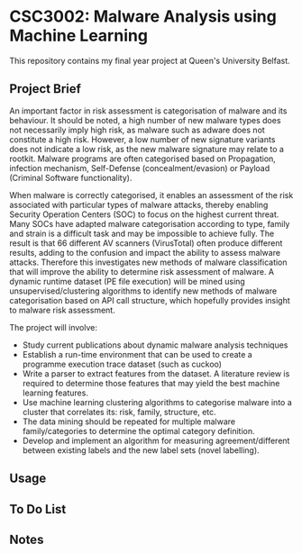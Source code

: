 # CSC3002: Malware Analysis using Machine Learning
This repository contains my final year project at Queen's University Belfast.

## Project Brief
An important factor in risk assessment is categorisation of malware and its behaviour. It should be noted, a high number of new malware types does not necessarily imply high risk, as malware such as adware does not constitute a high risk. However, a low number of new signature variants does not indicate a low risk, as the new malware signature may relate to a rootkit. Malware programs are often categorised based on Propagation, infection mechanism, Self-Defense (concealment/evasion) or Payload (Criminal Software functionality).

When malware is correctly categorised, it enables an assessment of the risk associated with particular types of malware attacks, thereby enabling Security Operation Centers (SOC) to focus on the highest current threat. Many SOCs have adapted malware categorisation according to type, family and strain is a difficult task and may be impossible to achieve fully. The result is that 66 different AV scanners (VirusTotal) often produce different results, adding to the confusion and impact the ability to assess malware attacks. Therefore this investigates new methods of malware classification that will improve the ability to determine risk assessment of malware. A dynamic runtime dataset (PE file execution) will be mined using unsupervised/clustering algorithms to identify new methods of malware categorisation based on API call structure, which hopefully provides insight to malware risk assessment.

The project will involve:
* Study current publications about dynamic malware analysis techniques
* Establish a run-time environment that can be used to create a programme execution trace dataset (such as cuckoo)
* Write a parser to extract features from the dataset. A literature review is required to determine those features that may yield the best machine learning features.
* Use machine learning clustering algorithms to categorise malware into a cluster that correlates its: risk, family, structure, etc.
* The data mining should be repeated for multiple malware family/categories to determine the optimal category definition.
* Develop and implement an algorithm for measuring agreement/different between existing labels and the new label sets (novel labelling).

## Usage

## To Do List

## Notes
